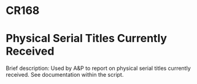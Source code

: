 # CR168
# Physical Serial Titles Currently Received

Brief description: Used by A&P to report on physical serial titles currently received. See documentation within the script.


